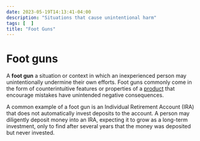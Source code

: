 ```yaml
---
date: 2023-05-19T14:13:41-04:00
description: "Situations that cause unintentional harm"
tags: [  ]
title: "Foot Guns"
---
```


# Foot guns

A **foot gun** a situation or context in which an inexperienced person may unintentionally undermine their own efforts. Foot guns commonly come in the form of counterintuitive features or properties of a [product](product-management.md) that encourage mistakes have unintended negative consequences.

A common example of a foot gun is an Individual Retirement Account (IRA) that does not automatically invest deposits to the account. A person may diligently deposit money into an IRA, expecting it to grow as a long-term investment, only to find after several years that the money was deposited but never invested.
